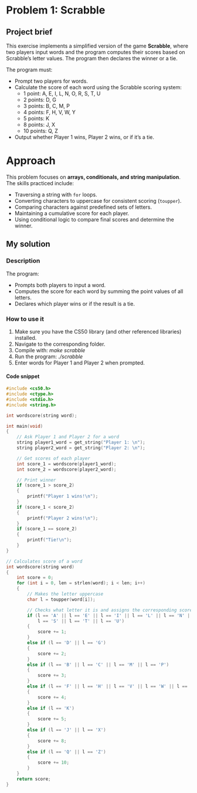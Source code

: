 # Problem 1: Scrabble

## Project brief
This exercise implements a simplified version of the game **Scrabble**, where two players input words and the program computes their scores based on Scrabble’s letter values. The program then declares the winner or a tie.

The program must:
- Prompt two players for words.
- Calculate the score of each word using the Scrabble scoring system:
  - 1 point: A, E, I, L, N, O, R, S, T, U  
  - 2 points: D, G  
  - 3 points: B, C, M, P  
  - 4 points: F, H, V, W, Y  
  - 5 points: K  
  - 8 points: J, X  
  - 10 points: Q, Z
- Output whether Player 1 wins, Player 2 wins, or if it’s a tie.

# Approach
This problem focuses on **arrays, conditionals, and string manipulation**.  
The skills practiced include:
- Traversing a string with `for` loops.
- Converting characters to uppercase for consistent scoring (`toupper`).
- Comparing characters against predefined sets of letters.
- Maintaining a cumulative score for each player.
- Using conditional logic to compare final scores and determine the winner.

## My solution

### Description
The program:
- Prompts both players to input a word.  
- Computes the score for each word by summing the point values of all letters.  
- Declares which player wins or if the result is a tie.  

### How to use it
1. Make sure you have the CS50 library (and other referenced libraries) installed. 
2. Navigate to the corresponding folder.  
3. Compile with: *make scrabble*
4. Run the program: *./scrabble*
5. Enter words for Player 1 and Player 2 when prompted.

#### Code snippet
```c
#include <cs50.h>
#include <ctype.h>
#include <stdio.h>
#include <string.h>

int wordscore(string word);

int main(void)
{
    // Ask Player 1 and Player 2 for a word
    string player1_word = get_string("Player 1: \n");
    string player2_word = get_string("Player 2: \n");

    // Get scores of each player
    int score_1 = wordscore(player1_word);
    int score_2 = wordscore(player2_word);

    // Print winner
    if (score_1 > score_2)
    {
        printf("Player 1 wins!\n");
    }
    if (score_1 < score_2)
    {
        printf("Player 2 wins!\n");
    }
    if (score_1 == score_2)
    {
        printf("Tie!\n");
    }
}

// Calculates score of a word
int wordscore(string word)
{
    int score = 0;
    for (int i = 0, len = strlen(word); i < len; i++)
    {
        // Makes the letter uppercase
        char l = toupper(word[i]);

        // Checks what letter it is and assigns the corresponding score
        if (l == 'A' || l == 'E' || l == 'I' || l == 'L' || l == 'N' || l == 'O' || l == 'R' ||
            l == 'S' || l == 'T' || l == 'U')
        {
            score += 1;
        }
        else if (l == 'D' || l == 'G')
        {
            score += 2;
        }
        else if (l == 'B' || l == 'C' || l == 'M' || l == 'P')
        {
            score += 3;
        }
        else if (l == 'F' || l == 'H' || l == 'V' || l == 'W' || l == 'Y')
        {
            score += 4;
        }
        else if (l == 'K')
        {
            score += 5;
        }
        else if (l == 'J' || l == 'X')
        {
            score += 8;
        }
        else if (l == 'Q' || l == 'Z')
        {
            score += 10;
        }
    }
    return score;
}

```
